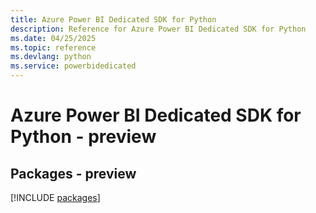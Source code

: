 ```yaml
---
title: Azure Power BI Dedicated SDK for Python
description: Reference for Azure Power BI Dedicated SDK for Python
ms.date: 04/25/2025
ms.topic: reference
ms.devlang: python
ms.service: powerbidedicated
---
```

# Azure Power BI Dedicated SDK for Python - preview
## Packages - preview
[!INCLUDE [packages](power-bi-dedicated-index.md)]
